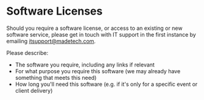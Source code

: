 # Software Licenses

Should you require a software license, or access to an existing or new software service, please get in touch with IT support in the first instance by emailing [itsupport@madetech.com](mailto:itsupport@madetech.com).

Please describe:

- The software you require, including any links if relevant
- For what purpose you require this software (we may already have something that meets this need)
- How long you'll need this software (e.g. if it's only for a specific event or client delivery)


